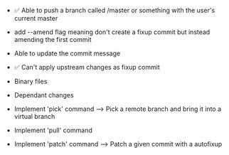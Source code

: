 
* ✅ Able to push a branch called <username>/master or something with the user's current master
* add --amend flag meaning don't create a fixup commit but instead amending the first commit
* Able to update the commit message
* ✅ Can't apply upstream changes as fixup commit
* Binary files
* Dependant changes

* Implement 'pick' command --> Pick a remote branch and bring it into a virtual branch
* Implement 'pull' command

* Implement 'patch' command --> Patch a given commit with a autofixup
